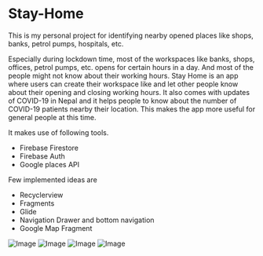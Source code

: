 # Stay-Home

This is my personal project for identifying nearby opened places like shops, banks, petrol pumps, hospitals, etc. 

Especially during lockdown time, most of the workspaces like banks, shops, offices, petrol pumps, etc. opens for certain hours in a day. And most of the people might not know about their working hours. 
Stay Home is an app where users can create their workspace like  and let other people know about their opening and closing working hours. It also comes with updates of COVID-19 in Nepal and it helps people to know about the number of COVID-19 patients nearby their location. This makes the app more useful for general people at this time.

It makes use of following tools.
- Firebase Firestore
- Firebase Auth
- Google places API

Few implemented ideas are
- Recyclerview
- Fragments
- Glide
- Navigation Drawer and bottom navigation
- Google Map Fragment

![Image](https://github.com/Aakash12980/Stay-Home/tree/master/Screenshots/pic1.png) 
![Image](https://github.com/Aakash12980/Stay-Home/tree/master/Screenshots/pic2.png)
![Image](https://github.com/Aakash12980/Stay-Home/tree/master/Screenshots/pic3.png) 
![Image](https://github.com/Aakash12980/Stay-Home/tree/master/Screenshots/pic4.png)
